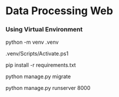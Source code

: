 # Data Processing Web

### Using Virtual Environment

python -m venv .venv

.venv/Scripts/Activate.ps1

pip install -r requirements.txt

python manage.py migrate

python manage.py runserver 8000
